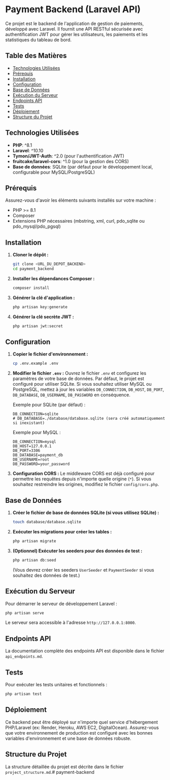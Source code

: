 # Payment Backend (Laravel API)

Ce projet est le backend de l'application de gestion de paiements, développé avec Laravel. Il fournit une API RESTful sécurisée avec authentification JWT pour gérer les utilisateurs, les paiements et les statistiques du tableau de bord.

## Table des Matières

- [Technologies Utilisées](#technologies-utilisées)
- [Prérequis](#prérequis)
- [Installation](#installation)
- [Configuration](#configuration)
- [Base de Données](#base-de-données)
- [Exécution du Serveur](#exécution-du-serveur)
- [Endpoints API](#endpoints-api)
- [Tests](#tests)
- [Déploiement](#déploiement)
- [Structure du Projet](#structure-du-projet)

## Technologies Utilisées

- **PHP**: ^8.1
- **Laravel**: ^10.10
- **Tymon/JWT-Auth**: ^2.0 (pour l'authentification JWT)
- **fruitcake/laravel-cors**: ^1.0 (pour la gestion des CORS)
- **Base de données**: SQLite (par défaut pour le développement local, configurable pour MySQL/PostgreSQL)

## Prérequis

Assurez-vous d'avoir les éléments suivants installés sur votre machine :

- PHP >= 8.1
- Composer
- Extensions PHP nécessaires (mbstring, xml, curl, pdo_sqlite ou pdo_mysql/pdo_pgsql)

## Installation

1.  **Cloner le dépôt :**
    ```bash
    git clone <URL_DU_DEPOT_BACKEND>
    cd payment_backend
    ```

2.  **Installer les dépendances Composer :**
    ```bash
    composer install
    ```

3.  **Générer la clé d'application :**
    ```bash
    php artisan key:generate
    ```

4.  **Générer la clé secrète JWT :**
    ```bash
    php artisan jwt:secret
    ```

## Configuration

1.  **Copier le fichier d'environnement :**
    ```bash
    cp .env.example .env
    ```

2.  **Modifier le fichier `.env` :**
    Ouvrez le fichier `.env` et configurez les paramètres de votre base de données. Par défaut, le projet est configuré pour utiliser SQLite. Si vous souhaitez utiliser MySQL ou PostgreSQL, mettez à jour les variables `DB_CONNECTION`, `DB_HOST`, `DB_PORT`, `DB_DATABASE`, `DB_USERNAME`, `DB_PASSWORD` en conséquence.

    Exemple pour SQLite (par défaut) :
    ```env
    DB_CONNECTION=sqlite
    # DB_DATABASE=./database/database.sqlite (sera créé automatiquement si inexistant)
    ```

    Exemple pour MySQL :
    ```env
    DB_CONNECTION=mysql
    DB_HOST=127.0.0.1
    DB_PORT=3306
    DB_DATABASE=payment_db
    DB_USERNAME=root
    DB_PASSWORD=your_password
    ```

3.  **Configuration CORS :**
    Le middleware CORS est déjà configuré pour permettre les requêtes depuis n'importe quelle origine (`*`). Si vous souhaitez restreindre les origines, modifiez le fichier `config/cors.php`.

## Base de Données

1.  **Créer le fichier de base de données SQLite (si vous utilisez SQLite) :**
    ```bash
    touch database/database.sqlite
    ```

2.  **Exécuter les migrations pour créer les tables :**
    ```bash
    php artisan migrate
    ```

3.  **(Optionnel) Exécuter les seeders pour des données de test :**
    ```bash
    php artisan db:seed
    ```
    (Vous devrez créer les seeders `UserSeeder` et `PaymentSeeder` si vous souhaitez des données de test.)

## Exécution du Serveur

Pour démarrer le serveur de développement Laravel :

```bash
php artisan serve
```

Le serveur sera accessible à l'adresse `http://127.0.0.1:8000`.

## Endpoints API

La documentation complète des endpoints API est disponible dans le fichier `api_endpoints.md`.

## Tests

Pour exécuter les tests unitaires et fonctionnels :

```bash
php artisan test
```

## Déploiement

Ce backend peut être déployé sur n'importe quel service d'hébergement PHP/Laravel (ex: Render, Heroku, AWS EC2, DigitalOcean). Assurez-vous que votre environnement de production est configuré avec les bonnes variables d'environnement et une base de données robuste.

## Structure du Projet

La structure détaillée du projet est décrite dans le fichier `project_structure.md`.# payment-backend
